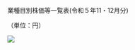 業種目別株価等一覧表(令和５年11・12月分)

（単位：円）

![](https://www.nta.go.jp/tmp/d1ed1369-59f0-44c8-83a9-eeb59040fed4/images/ef9578343692b4c7cb8ca79419f723907caa751eb4311d11416c2e986d9f88a1.jpg)